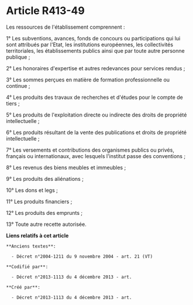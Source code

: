 # Article R413-49

Les ressources de l'établissement comprennent :

1° Les subventions, avances, fonds de concours ou participations qui lui sont attribués par l'Etat, les institutions
européennes, les collectivités territoriales, les établissements publics ainsi que par toute autre personne publique ;

2° Les honoraires d'expertise et autres redevances pour services rendus ;

3° Les sommes perçues en matière de formation professionnelle ou continue ;

4° Les produits des travaux de recherches et d'études pour le compte de tiers ;

5° Les produits de l'exploitation directe ou indirecte des droits de propriété intellectuelle ;

6° Les produits résultant de la vente des publications et droits de propriété intellectuelle ;

7° Les versements et contributions des organismes publics ou privés, français ou internationaux, avec lesquels l'institut
passe des conventions ;

8° Les revenus des biens meubles et immeubles ;

9° Les produits des aliénations ;

10° Les dons et legs ;

11° Les produits financiers ;

12° Les produits des emprunts ;

13° Toute autre recette autorisée.

**Liens relatifs à cet article**

	**Anciens textes**:

	  - Décret n°2004-1211 du 9 novembre 2004 - art. 21 (VT)

	**Codifié par**:

	  - Décret n°2013-1113 du 4 décembre 2013 - art.

	**Créé par**:

	  - Décret n°2013-1113 du 4 décembre 2013 - art.

